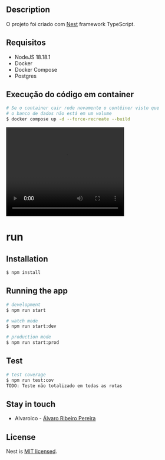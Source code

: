 ## Description

O projeto foi criado com [Nest](https://github.com/nestjs/nest) framework TypeScript.

## Requisitos

- NodeJS 18.18.1
- Docker
- Docker Compose
- Postgres

## Execução do código em container

```bash
# Se o container cair rode novamente o contêiner visto que
# o banco de dados não está em um volume
$ docker compose up -d --force-recreate --build
```

<video width="320" height="240" controls>
  <source src="/anexos/gravacao-de-tela-de-2023-10-15-20-44-02.webm" type="video/webm">
</video>

# run

## Installation

```bash
$ npm install
```

## Running the app

```bash
# development
$ npm run start

# watch mode
$ npm run start:dev

# production mode
$ npm run start:prod
```

## Test

```bash
# test coverage
$ npm run test:cov
TODO: Teste não totalizado em todas as rotas
```

## Stay in touch

- Alvaroico - [Álvaro Ribeiro Pereira](https://github.com/alvaroico)

## License

Nest is [MIT licensed](LICENSE).

